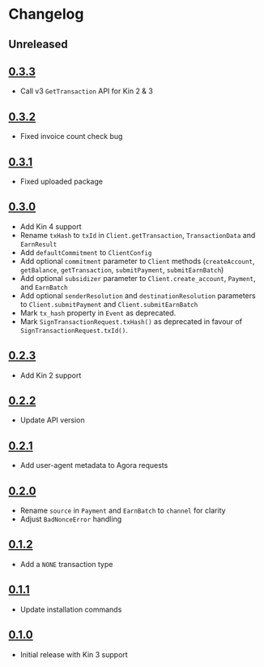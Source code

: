 # Changelog

## Unreleased

## [0.3.3](https://github.com/kinecosystem/kin-node/releases/tag/0.3.3)
- Call v3 `GetTransaction` API for Kin 2 & 3

## [0.3.2](https://github.com/kinecosystem/kin-node/releases/tag/0.3.2)
- Fixed invoice count check bug

## [0.3.1](https://github.com/kinecosystem/kin-node/releases/tag/0.3.1)
- Fixed uploaded package

## [0.3.0](https://github.com/kinecosystem/kin-node/releases/tag/0.3.0)
- Add Kin 4 support
- Rename `txHash` to `txId` in `Client.getTransaction`, `TransactionData` and `EarnResult`
- Add `defaultCommitment` to `ClientConfig`
- Add optional `commitment` parameter to `Client` methods (`createAccount`, `getBalance`, `getTransaction`, `submitPayment`, `submitEarnBatch`)
- Add optional `subsidizer` parameter to `Client.create_account`, `Payment`, and `EarnBatch`
- Add optional `senderResolution` and `destinationResolution` parameters to `Client.submitPayment` and `Client.submitEarnBatch`
- Mark `tx_hash` property in `Event` as deprecated.
- Mark `SignTransactionRequest.txHash()` as deprecated in favour of `SignTransactionRequest.txId()`.

## [0.2.3](https://github.com/kinecosystem/kin-node/releases/tag/0.2.3)
- Add Kin 2 support

## [0.2.2](https://github.com/kinecosystem/kin-node/releases/tag/0.2.2)
- Update API version

## [0.2.1](https://github.com/kinecosystem/kin-node/releases/tag/0.2.1)
- Add user-agent metadata to Agora requests

## [0.2.0](https://github.com/kinecosystem/kin-node/releases/tag/0.2.0)
- Rename `source` in `Payment` and `EarnBatch` to `channel` for clarity
- Adjust `BadNonceError` handling

## [0.1.2](https://github.com/kinecosystem/kin-node/releases/tag/0.1.2)
- Add a `NONE` transaction type

## [0.1.1](https://github.com/kinecosystem/kin-node/releases/tag/0.1.1)
- Update installation commands

## [0.1.0](https://github.com/kinecosystem/kin-node/releases/tag/0.1.0)
- Initial release with Kin 3 support
